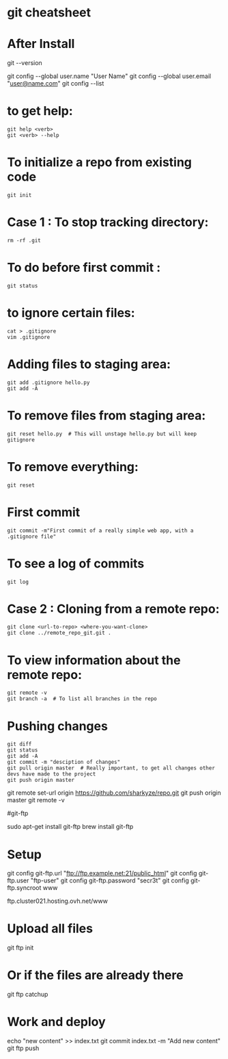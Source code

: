 git cheatsheet
=======

# After Install
git --version

git config --global user.name "User Name"
git config --global user.email "user@name.com"
git config --list


# to get help:
```
git help <verb>
git <verb> --help
```

# To initialize a repo from existing code
```
git init
```

# Case 1 : To stop tracking directory:
```
rm -rf .git
```

# To do before first commit :
```
git status
```

# to ignore certain files:
```
cat > .gitignore
vim .gitignore
```


# Adding files to staging area:
```
git add .gitignore hello.py
git add -A
```


# To remove files from staging area:
```
git reset hello.py  # This will unstage hello.py but will keep gitignore
```


# To remove everything:
```
git reset
```

# First commit
```
git commit -m"First commit of a really simple web app, with a .gitignore file"
```

# To see a log of commits
```
git log
```



# Case 2 : Cloning from a remote repo:
```
git clone <url-to-repo> <where-you-want-clone>
git clone ../remote_repo_git.git .

```

# To view information about the remote repo:
```
git remote -v
git branch -a  # To list all branches in the repo

````


# Pushing changes
```
git diff
git status
git add -A
git commit -m "desciption of changes"
git pull origin master  # Really important, to get all changes other devs have made to the project
git push origin master

```



git remote set-url origin https://github.com/sharkyze/repo.git
git push origin master
git remote -v



#git-ftp


sudo apt-get install git-ftp
brew install git-ftp
# Setup
git config git-ftp.url "ftp://ftp.example.net:21/public_html"
git config git-ftp.user "ftp-user"
git config git-ftp.password "secr3t"
git config git-ftp.syncroot www


ftp.cluster021.hosting.ovh.net/www

# Upload all files
git ftp init

# Or if the files are already there
git ftp catchup

# Work and deploy
echo "new content" >> index.txt
git commit index.txt -m "Add new content"
git ftp push

